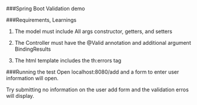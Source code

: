 ###Spring Boot Validation demo

###Requirements, Learnings
1. The model must include All args constructor, getters, and setters

2. The Controller must have the @Valid annotation and additional argument BindingResults

3. The html template includes the th:errors tag


###Running the test
Open localhost:8080/add and a form to enter user information will open.

Try submitting no information on the user add form and the validation erros will display.